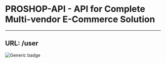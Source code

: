 # PROSHOP-API - API for Complete Multi-vendor E-Commerce Solution

---

## URL: /user

![Generic badge](https://img.shields.io/badge/Status-Pending-066da5.svg)
